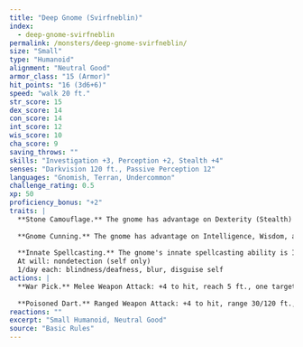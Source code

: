 ```yaml
---
title: "Deep Gnome (Svirfneblin)"
index:
  - deep-gnome-svirfneblin
permalink: /monsters/deep-gnome-svirfneblin/
size: "Small"
type: "Humanoid"
alignment: "Neutral Good"
armor_class: "15 (Armor)"
hit_points: "16 (3d6+6)"
speed: "walk 20 ft."
str_score: 15
dex_score: 14
con_score: 14
int_score: 12
wis_score: 10
cha_score: 9
saving_throws: ""
skills: "Investigation +3, Perception +2, Stealth +4"
senses: "Darkvision 120 ft., Passive Perception 12"
languages: "Gnomish, Terran, Undercommon"
challenge_rating: 0.5
xp: 50
proficiency_bonus: "+2"
traits: |
  **Stone Camouflage.** The gnome has advantage on Dexterity (Stealth) checks made to hide in rocky terrain.
  
  **Gnome Cunning.** The gnome has advantage on Intelligence, Wisdom, and Charisma saving throws against magic.
  
  **Innate Spellcasting.** The gnome's innate spellcasting ability is Intelligence (spell save DC 11). It can innately cast the following spells, requiring no material components:
  At will: nondetection (self only)
  1/day each: blindness/deafness, blur, disguise self
actions: |
  **War Pick.** Melee Weapon Attack: +4 to hit, reach 5 ft., one target. Hit: 6 (1d8 + 2) piercing damage.
  
  **Poisoned Dart.** Ranged Weapon Attack: +4 to hit, range 30/120 ft., one creature. Hit: 4 (1d4 + 2) piercing damage, and the target must succeed on a DC 12 Constitution saving throw or be poisoned for 1 minute. The target can repeat the saving throw at the end of each of its turns, ending the effect on itself on a success
reactions: ""
excerpt: "Small Humanoid, Neutral Good"
source: "Basic Rules"
---
```

